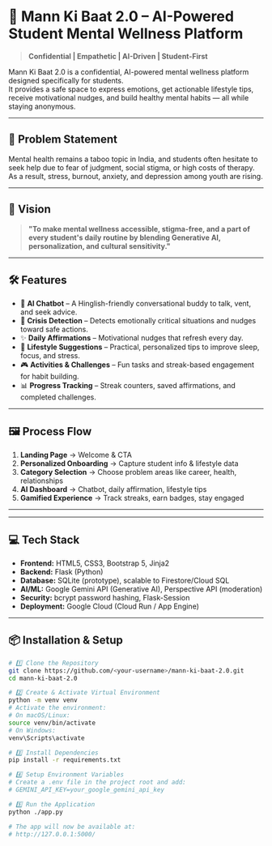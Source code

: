 # 🌸 Mann Ki Baat 2.0 – AI-Powered Student Mental Wellness Platform

> **Confidential | Empathetic | AI-Driven | Student-First**  

Mann Ki Baat 2.0 is a confidential, AI-powered mental wellness platform designed specifically for students.  
It provides a safe space to express emotions, get actionable lifestyle tips, receive motivational nudges, and build healthy mental habits — all while staying anonymous.

---

## 🚀 Problem Statement

Mental health remains a taboo topic in India, and students often hesitate to seek help due to fear of judgment, social stigma, or high costs of therapy.  
As a result, stress, burnout, anxiety, and depression among youth are rising.

---

## 🎯 Vision

> **"To make mental wellness accessible, stigma-free, and a part of every student's daily routine by blending Generative AI, personalization, and cultural sensitivity."**

---

## 🛠 Features

- 💬 **AI Chatbot** – A Hinglish-friendly conversational buddy to talk, vent, and seek advice.  
- 🚨 **Crisis Detection** – Detects emotionally critical situations and nudges toward safe actions.  
- ✨ **Daily Affirmations** – Motivational nudges that refresh every day.  
- 🛌 **Lifestyle Suggestions** – Practical, personalized tips to improve sleep, focus, and stress.  
- 🎮 **Activities & Challenges** – Fun tasks and streak-based engagement for habit building.  
- 📊 **Progress Tracking** – Streak counters, saved affirmations, and completed challenges.

---

## 🖼 Process Flow

1. **Landing Page** → Welcome & CTA  
2. **Personalized Onboarding** → Capture student info & lifestyle data  
3. **Category Selection** → Choose problem areas like career, health, relationships  
4. **AI Dashboard** → Chatbot, daily affirmation, lifestyle tips  
5. **Gamified Experience** → Track streaks, earn badges, stay engaged  

---


---

## 💻 Tech Stack

- **Frontend:** HTML5, CSS3, Bootstrap 5, Jinja2  
- **Backend:** Flask (Python)  
- **Database:** SQLite (prototype), scalable to Firestore/Cloud SQL  
- **AI/ML:** Google Gemini API (Generative AI), Perspective API (moderation)  
- **Security:** bcrypt password hashing, Flask-Session  
- **Deployment:** Google Cloud (Cloud Run / App Engine)

---

## 📦 Installation & Setup

```bash
# 1️⃣ Clone the Repository
git clone https://github.com/<your-username>/mann-ki-baat-2.0.git
cd mann-ki-baat-2.0

# 2️⃣ Create & Activate Virtual Environment
python -m venv venv
# Activate the environment:
# On macOS/Linux:
source venv/bin/activate
# On Windows:
venv\Scripts\activate

# 3️⃣ Install Dependencies
pip install -r requirements.txt

# 4️⃣ Setup Environment Variables
# Create a .env file in the project root and add:
# GEMINI_API_KEY=your_google_gemini_api_key

# 5️⃣ Run the Application
python ./app.py

# The app will now be available at:
# http://127.0.0.1:5000/
